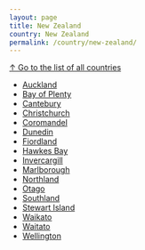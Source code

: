 ```yaml
---
layout: page
title: New Zealand
country: New Zealand
permalink: /country/new-zealand/
---
```

[↑ Go to the list of all countries](/country/)
<ul>
<li>
  <a href="/country/new-zealand/auckland/">Auckland</a>
</li>
<li>
  <a href="/country/new-zealand/bay-of-plenty/">Bay of Plenty</a>
</li>
<li>
  <a href="/country/new-zealand/cantebury/">Cantebury</a>
</li>
<li>
  <a href="/country/new-zealand/christchurch/">Christchurch</a>
</li>
<li>
  <a href="/country/new-zealand/coromandel/">Coromandel</a>
</li>
<li>
  <a href="/country/new-zealand/dunedin/">Dunedin</a>
</li>
<li>
  <a href="/country/new-zealand/fiordland/">Fiordland</a>
</li>
<li>
  <a href="/country/new-zealand/hawkes-bay/">Hawkes Bay</a>
</li>
<li>
  <a href="/country/new-zealand/invercargill/">Invercargill</a>
</li>
<li>
  <a href="/country/new-zealand/marlborough/">Marlborough</a>
</li>
<li>
  <a href="/country/new-zealand/northland/">Northland</a>
</li>
<li>
  <a href="/country/new-zealand/otago/">Otago</a>
</li>
<li>
  <a href="/country/new-zealand/southland/">Southland</a>
</li>
<li>
  <a href="/country/new-zealand/stewart-island/">Stewart Island</a>
</li>
<li>
  <a href="/country/new-zealand/waikato/">Waikato</a>
</li>
<li>
  <a href="/country/new-zealand/waitato/">Waitato</a>
</li>
<li>
  <a href="/country/new-zealand/wellington/">Wellington</a>
</li>
</ul>
